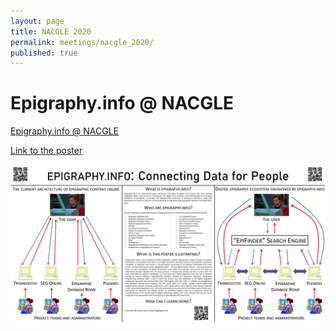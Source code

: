 ```yaml
---
layout: page
title: NACGLE 2020
permalink: meetings/nacgle_2020/
published: true
---
```




# Epigraphy.info @ NACGLE


[Epigraphy.info @ NACGLE](https://www.asgle.org/nacgle-2020-washington-d-c/)

[Link to the poster](../documents/Epigraphy_dot_Info_Poster.pdf)

![NACGLE poster](../documents/Epigraphy_dot_Info_Poster.jpg "Nacgle 2020 poster")


